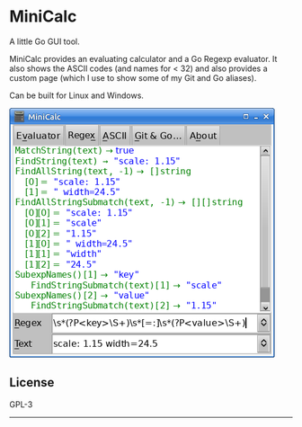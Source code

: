 # MiniCalc

A little Go GUI tool.

MiniCalc provides an evaluating calculator and a Go Regexp evaluator. It
also shows the ASCII codes (and names for < 32) and also provides a custom
page (which I use to show some of my Git and Go aliases).

Can be built for Linux and Windows.

![Screenshot](images/screenshot.png)

## License

GPL-3

---
